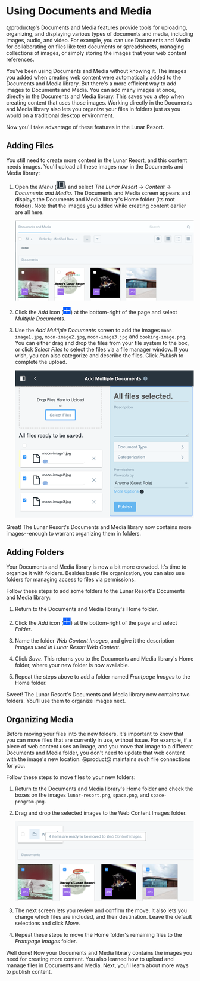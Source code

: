 # Using Documents and Media

@product@'s Documents and Media features provide tools for uploading, 
organizing, and displaying various types of documents and media, including 
images, audio, and video. For example, you can use Documents and Media for 
collaborating on files like text documents or spreadsheets, managing collections 
of images, or simply storing the images that your web content references. 

You've been using Documents and Media without knowing it. The images you added 
when creating web content were automatically added to the Documents and Media 
library. But there's a more efficient way to add images to Documents and Media. 
You can add many images at once, directly in the Documents and Media library. 
This saves you a step when creating content that uses those images. Working 
directly in the Documents and Media library also lets you organize your files in 
folders just as you would on a traditional desktop environment. 

Now you'll take advantage of these features in the Lunar Resort. 

## Adding Files

You still need to create more content in the Lunar Resort, and this content 
needs images. You'll upload all these images now in the Documents and Media 
library:

1.  Open the *Menu* 
    (![Product Menu](../../../images/icon-menu.png)) and select *The Lunar 
    Resort* &rarr; *Content* &rarr; *Documents and Media*. The Documents and 
    Media screen appears and displays the Documents and Media library's Home 
    folder (its root folder). Note that the images you added while creating 
    content earlier are all here.

    ![Figure x: The Documents and Media library's Home folder contains the Lunar Resort's existing images.](../../../images/001-existing-images.png)

2.  Click the *Add* icon 
    (![Add](../../../images/icon-add.png)) at the bottom-right of the page and 
    select *Multiple Documents*. 

3.  Use the *Add Multiple Documents* screen to add the images 
    `moon-image1.jpg`, `moon-image2.jpg`, `moon-image3.jpg` and 
    `booking-image.png`. You can either drag and drop the files from your file 
    system to the box, or click *Select Files* to select the files via a file 
    manager window. If you wish, you can also categorize and describe the 
    files. Click *Publish* to complete the upload. 

    ![Figure x: The Documents and Media library lets you add multiple documents at once.](../../../images/001-add-multiple-documents.png)

Great! The Lunar Resort's Documents and Media library now contains more 
images--enough to warrant organizing them in folders. 

## Adding Folders

Your Documents and Media library is now a bit more crowded. It's time to 
organize it with folders. Besides basic file organization, you can also use 
folders for managing access to files via permissions. 

Follow these steps to add some folders to the Lunar Resort's Documents and Media 
library: 

1.  Return to the Documents and Media library's Home folder. 

2.  Click the *Add* icon 
    (![Add](../../../images/icon-add.png)) at the bottom-right of the page and 
    select *Folder*. 

3.  Name the folder *Web Content Images*, and give it the description *Images 
    used in Lunar Resort Web Content*. 

4.  Click *Save*. This returns you to the Documents and Media library's Home 
    folder, where your new folder is now available. 

5.  Repeat the steps above to add a folder named *Frontpage Images* to the Home 
    folder. 

Sweet! The Lunar Resort's Documents and Media library now contains two folders. 
You'll use them to organize images next. 

## Organizing Media

Before moving your files into the new folders, it's important to know that you 
can move files that are currently in use, without issue. For example, if a piece 
of web content uses an image, and you move that image to a different Documents 
and Media folder, you don't need to update that web content with the image's new 
location. @product@ maintains such file connections for you. 

Follow these steps to move files to your new folders: 

1.  Return to the Documents and Media library's Home folder and check the boxes 
    on the images `lunar-resort.png`, `space.png`, and `space-program.png`. 

2.  Drag and drop the selected images to the Web Content Images folder. 

    ![Figure x: The Documents and Media library lets you drag and drop files into a folder.](../../../images/001-drag-files.png)

3.  The next screen lets you review and confirm the move. It also lets you 
    change which files are included, and their destination. Leave the default 
    selections and click *Move*. 

4.  Repeat these steps to move the Home folder's remaining files to the 
    *Frontpage Images* folder. 

Well done! Now your Documents and Media library contains the images you need for 
creating more content. You also learned how to upload and manage files in 
Documents and Media. Next, you'll learn about more ways to publish content. 
